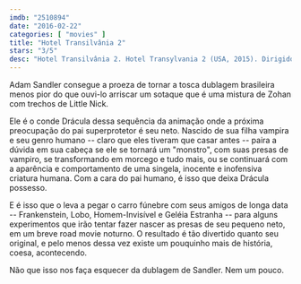 ```yaml
---
imdb: "2510894"
date: "2016-02-22"
categories: [ "movies" ]
title: "Hotel Transilvânia 2"
stars: "3/5"
desc: "Hotel Transilvânia 2. Hotel Transylvania 2 (USA, 2015). Dirigido por Genndy Tartakovsky. Escrito por Robert Smigel, Adam Sandler. Com Adam Sandler, Andy Samberg, Selena Gomez, Kevin James, Steve Buscemi, David Spade, Keegan-Michael Key, Asher Blinkoff, Fran Drescher."
---
```

Adam Sandler consegue a proeza de tornar a tosca dublagem brasileira menos pior do que ouvi-lo arriscar um sotaque que é uma mistura de Zohan com trechos de Little Nick.

Ele é o conde Drácula dessa sequência da animação onde a próxima preocupação do pai superprotetor é seu neto. Nascido de sua filha vampira e seu genro humano -- claro que eles tiveram que casar antes -- paira a dúvida em sua cabeça se ele se tornará um "monstro", com suas presas de vampiro, se transformando em morcego e tudo mais, ou se continuará com a aparência e comportamento de uma singela, inocente e inofensiva criatura humana. Com a cara do pai humano, é isso que deixa Drácula possesso.

E é isso que o leva a pegar o carro fúnebre com seus amigos de longa data -- Frankenstein, Lobo, Homem-Invisível e Geléia Estranha -- para alguns experimentos que irão tentar fazer nascer as presas de seu pequeno neto, em um breve road movie noturno. O resultado é tão divertido quanto seu original, e pelo menos dessa vez existe um pouquinho mais de história, coesa, acontecendo.

Não que isso nos faça esquecer da dublagem de Sandler. Nem um pouco.
